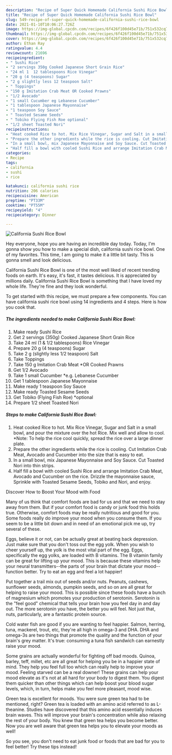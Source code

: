 ```yaml
---
description: "Recipe of Super Quick Homemade California Sushi Rice Bowl"
title: "Recipe of Super Quick Homemade California Sushi Rice Bowl"
slug: 549-recipe-of-super-quick-homemade-california-sushi-rice-bowl
date: 2021-01-10T10:06:27.726Z
image: https://img-global.cpcdn.com/recipes/6f426f100d45e71b/751x532cq70/california-sushi-rice-bowl-recipe-main-photo.jpg
thumbnail: https://img-global.cpcdn.com/recipes/6f426f100d45e71b/751x532cq70/california-sushi-rice-bowl-recipe-main-photo.jpg
cover: https://img-global.cpcdn.com/recipes/6f426f100d45e71b/751x532cq70/california-sushi-rice-bowl-recipe-main-photo.jpg
author: Ethan Ray
ratingvalue: 4.4
reviewcount: 21696
recipeingredient:
- " Sushi Rice"
- "2 servings 350g Cooked Japanese Short Grain Rice"
- "24 ml 1  12 tablespoons Rice Vinegar"
- "20 g (4 teaspoons) Sugar"
- "2 g slightly less 12 teaspoon Salt"
- " Toppings"
- "150 g Imitation Crab Meat OR Cooked Prawns"
- "1/2 Avocado"
- "1 small Cucumber eg Lebanese Cucumber"
- "1 tablespoon Japanese Mayonnaise"
- "1 teaspoon Soy Sauce"
- " Toasted Sesame Seeds"
- " Tobiko Flying Fish Roe optional"
- "1/2 sheet Toasted Nori"
recipeinstructions:
- "Heat cooked Rice to hot. Mix Rice Vinegar, Sugar and Salt in a small bowl, and pour the mixture over the hot Rice. Mix well and allow to cool. *Note: To help the rice cool quickly, spread the rice over a large dinner plate."
- "Prepare the other ingredients while the rice is cooling. Cut Imitation Crab Meat, Avocado and Cucumber into the size that is easy to eat."
- "In a small bowl, mix Japanese Mayonnaise and Soy Sauce. Cut Toasted Nori into thin strips."
- "Half fill a bowl with cooled Sushi Rice and arrange Imitation Crab Meat, Avocado and Cucumber on the rice. Drizzle the mayonnaise sauce, Sprinkle with Toasted Sesame Seeds, Tobiko and Nori, and enjoy."
categories:
- Recipe
tags:
- california
- sushi
- rice

katakunci: california sushi rice 
nutrition: 206 calories
recipecuisine: American
preptime: "PT33M"
cooktime: "PT55M"
recipeyield: "4"
recipecategory: Dinner

---
```



![California Sushi Rice Bowl](https://img-global.cpcdn.com/recipes/6f426f100d45e71b/751x532cq70/california-sushi-rice-bowl-recipe-main-photo.jpg)

Hey everyone, hope you are having an incredible day today. Today, I'm gonna show you how to make a special dish, california sushi rice bowl. One of my favorites. This time, I am going to make it a little bit tasty. This is gonna smell and look delicious.



California Sushi Rice Bowl is one of the most well liked of recent trending foods on earth. It's easy, it's fast, it tastes delicious. It is appreciated by millions daily. California Sushi Rice Bowl is something that I have loved my whole life. They're fine and they look wonderful.


To get started with this recipe, we must prepare a few components. You can have california sushi rice bowl using 14 ingredients and 4 steps. Here is how you cook that.

<!--inarticleads1-->

##### The ingredients needed to make California Sushi Rice Bowl:

1. Make ready  Sushi Rice
1. Get 2 servings (350g) Cooked Japanese Short Grain Rice
1. Take 24 ml (1 &amp; 1/2 tablespoons) Rice Vinegar
1. Prepare 20 g (4 teaspoons) Sugar
1. Take 2 g (slightly less 1/2 teaspoon) Salt
1. Take  Toppings
1. Take 150 g Imitation Crab Meat *OR Cooked Prawns
1. Get 1/2 Avocado
1. Take 1 small Cucumber *e.g. Lebanese Cucumber
1. Get 1 tablespoon Japanese Mayonnaise
1. Make ready 1 teaspoon Soy Sauce
1. Make ready  Toasted Sesame Seeds
1. Get  Tobiko (Flying Fish Roe) *optional
1. Prepare 1/2 sheet Toasted Nori




<!--inarticleads2-->

##### Steps to make California Sushi Rice Bowl:

1. Heat cooked Rice to hot. Mix Rice Vinegar, Sugar and Salt in a small bowl, and pour the mixture over the hot Rice. Mix well and allow to cool. *Note: To help the rice cool quickly, spread the rice over a large dinner plate.
1. Prepare the other ingredients while the rice is cooling. Cut Imitation Crab Meat, Avocado and Cucumber into the size that is easy to eat.
1. In a small bowl, mix Japanese Mayonnaise and Soy Sauce. Cut Toasted Nori into thin strips.
1. Half fill a bowl with cooled Sushi Rice and arrange Imitation Crab Meat, Avocado and Cucumber on the rice. Drizzle the mayonnaise sauce, Sprinkle with Toasted Sesame Seeds, Tobiko and Nori, and enjoy.




Discover How to Boost Your Mood with Food


Many of us think that comfort foods are bad for us and that we need to stay away from them. But if your comfort food is candy or junk food this holds true. Otherwise, comfort foods may be really nutritious and good for you. Some foods really do improve your mood when you consume them. If you seem to be a little bit down and in need of an emotional pick me up, try several of these.

Eggs, believe it or not, can be actually great at beating back depression. Just make sure that you don't toss out the egg yolk. When you wish to cheer yourself up, the yolk is the most vital part of the egg. Eggs, specifically the egg yolks, are loaded with B vitamins. The B vitamin family can be great for lifting up your mood. This is because these vitamins help your neural transmitters--the parts of your brain that dictate your mood--function better. Try to eat an egg and feel a lot happier!

Put together a trail mix out of seeds and/or nuts. Peanuts, cashews, sunflower seeds, almonds, pumpkin seeds, and so on are all great for helping to raise your mood. This is possible since these foods have a bunch of magnesium which promotes your production of serotonin. Serotonin is the "feel good" chemical that tells your brain how you feel day in and day out. The more serotonin you have, the better you will feel. Not just that, nuts, particularly, are a fantastic protein source.

Cold water fish are good if you are wanting to feel happier. Salmon, herring, tuna, mackerel, trout, etc, they're all high in omega-3 and DHA. DHA and omega-3s are two things that promote the quality and the function of your brain's grey matter. It's true: consuming a tuna fish sandwich can earnestly raise your mood. 

Some grains are actually wonderful for fighting off bad moods. Quinoa, barley, teff, millet, etc are all great for helping you be in a happier state of mind. They help you feel full too which can really help to improve your mood. Feeling starved can be a real downer! These grains can help your mood elevate as it's not at all hard for your body to digest them. You digest them quicker than other things which can help boost your blood sugar levels, which, in turn, helps make you feel more pleasant, mood wise.

Green tea is excellent for moods. You were sure green tea had to be mentioned, right? Green tea is loaded with an amino acid referred to as L-theanine. Studies have discovered that this amino acid essentially induces brain waves. This will improve your brain's concentration while also relaxing the rest of your body. You knew that green tea helps you become better. Now you are well aware that green tea helps you to elevate your moods as well!

So you see, you don't need to eat junk food or foods that are bad for you to feel better! Try  these tips  instead!

